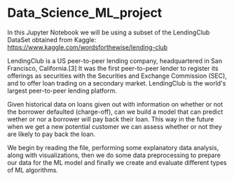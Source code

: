 # Data_Science_ML_project
In this Jupyter Notebook we will be using a subset of the LendingClub DataSet obtained from Kaggle: https://www.kaggle.com/wordsforthewise/lending-club

LendingClub is a US peer-to-peer lending company, headquartered in San Francisco, California.[3] It was the first peer-to-peer lender to register its offerings as securities with the Securities and Exchange Commission (SEC), and to offer loan trading on a secondary market. LendingClub is the world's largest peer-to-peer lending platform.

Given historical data on loans given out with information on whether or not the borrower defaulted (charge-off), can we build a model that can predict wether or nor a borrower will pay back their loan. This way in the future when we get a new potential customer we can assess whether or not they are likely to pay back the loan.

We begin by reading the file, performing some explanatory data analysis, along with visualizations, then we do some data preprocessing to prepare our data for the ML model and finally we create and evaluate different types of ML algorithms. 
